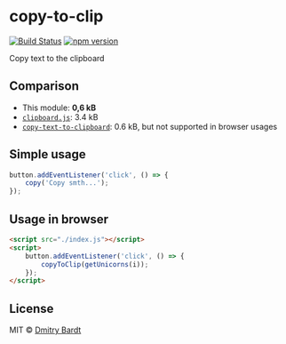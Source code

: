 # copy-to-clip
[![Build Status](https://travis-ci.org/ximet/copyToClipboard.svg?branch=master)](https://travis-ci.org/ximet/copyToClipboard)
[![npm version](https://badge.fury.io/js/copy-to-clip.svg)](https://www.npmjs.com/package/copy-to-clip) 

Copy text to the clipboard

## Comparison

- This module: **0,6 kB**
- [`clipboard.js`](https://github.com/zenorocha/clipboard.js): 3.4 kB
- [`copy-text-to-clipboard`](https://github.com/sindresorhus/copy-text-to-clipboard): 0.6 kB, but not supported in browser usages


## Simple usage

```js
button.addEventListener('click', () => {
	copy('Copy smth...');
});
```

## Usage in browser

```html
<script src="./index.js"></script>
<script>
	button.addEventListener('click', () => {
		copyToClip(getUnicorns(i));
	});
</script>
```

## License

MIT © [Dmitry Bardt](https://github.com/ximet)
